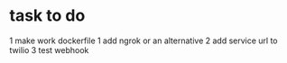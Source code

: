 # task to do


1 make work dockerfile
1 add ngrok  or an alternative 
2 add service url to twilio
3 test webhook

